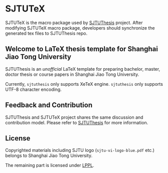 # SJTUTeX

SJTUTeX is the macro package used by [SJTUThesis](https://github.com/sjtug/SJTUThesis) project.
After modifying SJTUTeX macro package, developers should synchronize the generated tex
files to SJTUThesis repo.

## Welcome to LaTeX thesis template for Shanghai Jiao Tong University

SJTUThesis is an *unofficial* LaTeX template for preparing bachelor, master, doctor thesis or course papers in Shanghai Jiao Tong University.

Currently, `sjtuthesis` only supports XeTeX engine. `sjtuthesis` only supports UTF-8 character encoding.

## Feedback and Contribution

SJTUThesis and SJTUTeX project shares the same discussion and contribution model. Please refer to
[SJTUThesis](https://github.com/sjtug/SJTUThesis) for more information.

## License

Copyrighted materials including SJTU logo (`sjtu-vi-logo-blue.pdf` etc.)
belongs to Shanghai Jiao Tong University.

The remaining part is licensed under [LPPL](LICENSE).

